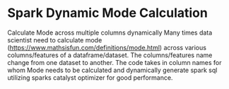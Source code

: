 # Spark Dynamic Mode Calculation
Calculate Mode across multiple columns dynamically
Many times data scientist need to calculate mode (https://www.mathsisfun.com/definitions/mode.html) across various columns/features of a dataframe/dataset.  The columns/features name change from one dataset to another.
The code takes in column names for whom Mode needs to be calculated and dynamically generate spark sql utilizing sparks catalyst optimizer for good performance.
